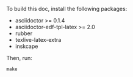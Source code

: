 To build this doc, install the following packages:

* asciidoctor >= 0.1.4
* asciidoctor-edf-tpl-latex >= 2.0
* rubber
* texlive-latex-extra
* inskcape

Then, run:

```
make
```
